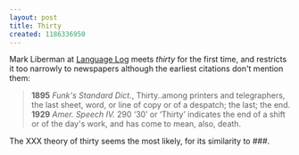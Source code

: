 ```yaml
---
layout: post
title: Thirty
created: 1186336950
---
```

Mark Liberman at [Language Log](http://itre.cis.upenn.edu/~myl/languagelog/archives/004787.html) meets *thirty* for the first time, and restricts it too narrowly to newspapers although the earliest citations don't mention them:

> **1895** *Funk's Standard Dict.*, Thirty..among printers and telegraphers, the last sheet, word, or line of copy or of a despatch; the last; the end. <!--break-->
> **1929** *Amer. Speech IV.* 290 ‘30’ or ‘Thirty’ indicates the end of a shift or of the day's work, and has come to mean, also, death.

The XXX theory of thirty seems the most likely, for its similarity to ###.
